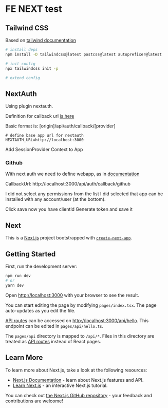 # FE NEXT test

## Tailwind CSS

Based on [tailwind documentation](https://tailwindcss.com/docs/guides/nextjs)

```bash
# install deps
npm install -D tailwindcss@latest postcss@latest autoprefixer@latest

# init config
npx tailwindcss init -p

# extend config
```

## NextAuth

Using plugin nextauth.

Definition for callback url [is here](https://next-auth.js.org/configuration/providers/oauth-provider)

Basic format is: [origin]/api/auth/callback/[provider]

```env
# define base app url for nextauth
NEXTAUTH_URL=http://localhost:3000
```

Add SessionProvider Context to App

### Github

With next auth we need to define webapp, as in [documentation](https://next-auth.js.org/providers/github)

CallbackUrl: http://localhost:3000/api/auth/callback/github

I did not select any permissions from the list
I did selected that app can be installed with any account/user (at the bottom).

Click save now you have clientId
Generate token and save it

## Next

This is a [Next.js](https://nextjs.org/) project bootstrapped with [`create-next-app`](https://github.com/vercel/next.js/tree/canary/packages/create-next-app).

## Getting Started

First, run the development server:

```bash
npm run dev
# or
yarn dev
```

Open [http://localhost:3000](http://localhost:3000) with your browser to see the result.

You can start editing the page by modifying `pages/index.tsx`. The page auto-updates as you edit the file.

[API routes](https://nextjs.org/docs/api-routes/introduction) can be accessed on [http://localhost:3000/api/hello](http://localhost:3000/api/hello). This endpoint can be edited in `pages/api/hello.ts`.

The `pages/api` directory is mapped to `/api/*`. Files in this directory are treated as [API routes](https://nextjs.org/docs/api-routes/introduction) instead of React pages.

## Learn More

To learn more about Next.js, take a look at the following resources:

- [Next.js Documentation](https://nextjs.org/docs) - learn about Next.js features and API.
- [Learn Next.js](https://nextjs.org/learn) - an interactive Next.js tutorial.

You can check out [the Next.js GitHub repository](https://github.com/vercel/next.js/) - your feedback and contributions are welcome!
